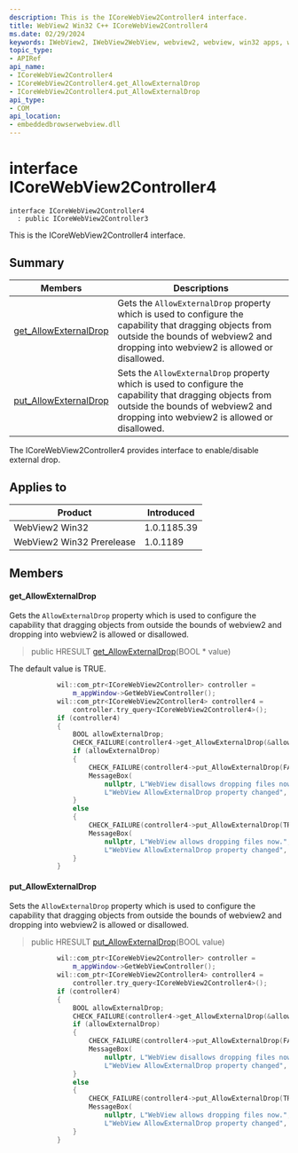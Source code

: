 ```yaml
---
description: This is the ICoreWebView2Controller4 interface.
title: WebView2 Win32 C++ ICoreWebView2Controller4
ms.date: 02/29/2024
keywords: IWebView2, IWebView2WebView, webview2, webview, win32 apps, win32, edge, ICoreWebView2, ICoreWebView2Controller, browser control, edge html, ICoreWebView2Controller4
topic_type: 
- APIRef
api_name:
- ICoreWebView2Controller4
- ICoreWebView2Controller4.get_AllowExternalDrop
- ICoreWebView2Controller4.put_AllowExternalDrop
api_type:
- COM
api_location:
- embeddedbrowserwebview.dll
---
```


# interface ICoreWebView2Controller4

```
interface ICoreWebView2Controller4
  : public ICoreWebView2Controller3
```

This is the ICoreWebView2Controller4 interface.

## Summary

 Members                        | Descriptions
--------------------------------|---------------------------------------------
[get_AllowExternalDrop](#get_allowexternaldrop) | Gets the `AllowExternalDrop` property which is used to configure the capability that dragging objects from outside the bounds of webview2 and dropping into webview2 is allowed or disallowed.
[put_AllowExternalDrop](#put_allowexternaldrop) | Sets the `AllowExternalDrop` property which is used to configure the capability that dragging objects from outside the bounds of webview2 and dropping into webview2 is allowed or disallowed.

The ICoreWebView2Controller4 provides interface to enable/disable external drop.

## Applies to

Product                         | Introduced
--------------------------------|---------------------------------------------
WebView2 Win32            |    1.0.1185.39
WebView2 Win32 Prerelease |    1.0.1189

## Members

#### get_AllowExternalDrop

Gets the `AllowExternalDrop` property which is used to configure the capability that dragging objects from outside the bounds of webview2 and dropping into webview2 is allowed or disallowed.

> public HRESULT [get_AllowExternalDrop](#get_allowexternaldrop)(BOOL * value)

The default value is TRUE.

```cpp
            wil::com_ptr<ICoreWebView2Controller> controller =
                m_appWindow->GetWebViewController();
            wil::com_ptr<ICoreWebView2Controller4> controller4 =
                controller.try_query<ICoreWebView2Controller4>();
            if (controller4)
            {
                BOOL allowExternalDrop;
                CHECK_FAILURE(controller4->get_AllowExternalDrop(&allowExternalDrop));
                if (allowExternalDrop)
                {
                    CHECK_FAILURE(controller4->put_AllowExternalDrop(FALSE));
                    MessageBox(
                        nullptr, L"WebView disallows dropping files now.",
                        L"WebView AllowExternalDrop property changed", MB_OK);
                }
                else
                {
                    CHECK_FAILURE(controller4->put_AllowExternalDrop(TRUE));
                    MessageBox(
                        nullptr, L"WebView allows dropping files now.",
                        L"WebView AllowExternalDrop property changed", MB_OK);
                }
            }
```

#### put_AllowExternalDrop

Sets the `AllowExternalDrop` property which is used to configure the capability that dragging objects from outside the bounds of webview2 and dropping into webview2 is allowed or disallowed.

> public HRESULT [put_AllowExternalDrop](#put_allowexternaldrop)(BOOL value)

```cpp
            wil::com_ptr<ICoreWebView2Controller> controller =
                m_appWindow->GetWebViewController();
            wil::com_ptr<ICoreWebView2Controller4> controller4 =
                controller.try_query<ICoreWebView2Controller4>();
            if (controller4)
            {
                BOOL allowExternalDrop;
                CHECK_FAILURE(controller4->get_AllowExternalDrop(&allowExternalDrop));
                if (allowExternalDrop)
                {
                    CHECK_FAILURE(controller4->put_AllowExternalDrop(FALSE));
                    MessageBox(
                        nullptr, L"WebView disallows dropping files now.",
                        L"WebView AllowExternalDrop property changed", MB_OK);
                }
                else
                {
                    CHECK_FAILURE(controller4->put_AllowExternalDrop(TRUE));
                    MessageBox(
                        nullptr, L"WebView allows dropping files now.",
                        L"WebView AllowExternalDrop property changed", MB_OK);
                }
            }
```


